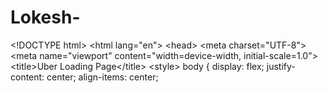 # Lokesh-
&lt;!DOCTYPE html> &lt;html lang="en"> &lt;head>     &lt;meta charset="UTF-8">     &lt;meta name="viewport" content="width=device-width, initial-scale=1.0">     &lt;title>Uber Loading Page&lt;/title>     &lt;style>         body {             display: flex;             justify-content: center;             align-items: center;           
